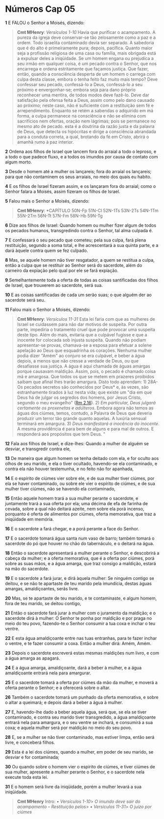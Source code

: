 # Números Cap 05

**1** 	E FALOU o Senhor a Moisés, dizendo:

> **Cmt MHenry**: *Versículos 1-10* Havia que purificar o acampamento. A pureza da igreja deve conservar-se tão zelosamente como a paz e a ordem. Todo israelita contaminado devia ser separado. A sabedoria que é do alto é primeiramente pura; depois, pacífica. Quanto maior seja a profissão religiosa de uma casa ou família, mais obrigada está a expulsar deles a iniqüidade. Se um homem engana ou prejudica a seu irmão em qualquer coisa, é um pecado contra o Senhor, que nos encarrega e ordena estritamente que façamos justiça. Que fazer, então, quando a consciência desperta de um homem o carrega com culpa desta classe, embora o tenha feito faz muito mais tempo? Deve confessar seu pecado, confessá-lo a Deus, confessá-lo a seu próximo e envergonhar-se; embora seja para dano próprio reconhecer uma mentira, de todos modos deve fazê-lo. Deve dar satisfação pela ofensa feita a Deus, assim como pelo dano causado ao próximo; neste caso, não é suficiente com a restituição sem fé e arrependimento. Enquanto se retém a sabendas o adquirido em má forma, a culpa permanece na consciência e não se elimina com sacrifícios nem ofertas, oração nem lágrimas; pois se permanece no mesmo ato de pecado. esta é a doutrina da razão justa e da palavra de Deus, que detecta os hipócritas e dirige a consciência abrandada para a conduta correta, a qual, brotando da fé em Cristo, abrirá o amanhã rumo à paz interior.

**2** 	Ordena aos filhos de Israel que lancem fora do arraial a todo o leproso, e a todo o que padece fluxo, e a todos os imundos por causa de contato com algum morto.

**3** 	Desde o homem até a mulher os lançareis; fora do arraial os lançareis; para que não contaminem os seus arraiais, no meio dos quais eu habito.

**4** 	E os filhos de Israel fizeram assim, e os lançaram fora do arraial; como o Senhor falara a Moisés, assim fizeram os filhos de Israel.

**5** 	Falou mais o Senhor a Moisés, dizendo:

> **Cmt MHenry**: *CAPÍTULO 50N-Fp 51N-Cl 52N-1Ts 53N-2Ts 54N-1Tm 55N-2Tm 56N-Tt 57N-Fm 58N-Hb 59N-Tg

**6** 	Dize aos filhos de Israel: Quando homem ou mulher fizer algum de todos os pecados humanos, transgredindo contra o Senhor, tal alma culpada é.

**7** 	E confessará o seu pecado que cometeu; pela sua culpa, fará plena restituição, segundo a soma total, e lhe acrescentará a sua quinta parte, e a dará àquele contra quem se fez culpado.

**8** 	Mas, se aquele homem não tiver resgatador, a quem se restitua a culpa, então a culpa que se restituir ao Senhor será do sacerdote, além do carneiro da expiação pelo qual por ele se fará expiação.

**9** 	Semelhantemente toda a oferta de todas as coisas santificadas dos filhos de Israel, que trouxerem ao sacerdote, será sua.

**10** 	E as coisas santificadas de cada um serão suas; o que alguém der ao sacerdote será seu.

**11** 	Falou mais o Senhor a Moisés, dizendo:

> **Cmt MHenry**: *Versículos 11-31* Esta lei faria com que as mulheres de Israel se cuidassem para não dar motivos de suspeita. Por outra parte, impediria o tratamento cruel que pode provocar uma suspeita deste tipo. Além do mais, evitaria que a culpável fugisse e que a inocente for colocada sob injusta suspeita. Quando não podiam apresentar-se provas, chamava-se a esposa para efetuar a solene apelação ao Deus que esquadrinha os corações. Nenhuma mulher podia dizer "Amém" ao conjuro se era culpável, e beber a água depois, a menos que não cresse a verdade de Deus, ou que desafiasse sua justiça. A água é aqui chamada de águas amargas porque causavam maldição. Assim, pois, o pecado é chamado coisa má e amargosa. Que todos os que se metem em prazeres proibidos saibam que afinal lhes trarão amargura. Disto todo aprendam: 1) 28A-Os pecados secretos são conhecidos por Deus* e, às vezes, são estranhamente tirados à luz nesta vida; que existe um "dia em que Deus há de julgar os segredos dos homens, por Jesus Cristo, segundo o meu evangelho" ([Rm 2.16](../45N-Rm/02.md#16)). 2) *Em particular, Deus julgará certamente os proxenetas e adúlteros*. Embora agora não temos as águas dos ciúmes, temos, contudo, a Palavra de Deus que deveria produzir um terror tão grande quanto aquelas. A luxúria sensual terminará em amargura. 3) *Deus manifestará a inocência do inocente*. A mesma providência é para bem de alguns e para mal de outros. E responderá aos propósitos que tem Deus. "

**12** 	Fala aos filhos de Israel, e dize-lhes: Quando a mulher de alguém se desviar, e transgredir contra ele,

**13** 	De maneira que algum homem se tenha deitado com ela, e for oculto aos olhos de seu marido, e ela o tiver ocultado, havendo-se ela contaminado, e contra ela não houver testemunha, e no feito não for apanhada,

**14** 	E o espírito de ciúmes vier sobre ele, e de sua mulher tiver ciúmes, por ela se haver contaminado, ou sobre ele vier o espírito de ciúmes, e de sua mulher tiver ciúmes, não se havendo ela contaminado,

**15** 	Então aquele homem trará a sua mulher perante o sacerdote, e juntamente trará a sua oferta por ela; uma décima de efa de farinha de cevada, sobre a qual não deitará azeite, nem sobre ela porá incenso, porquanto é oferta de alimentos por ciúmes, oferta memorativa, que traz a iniqüidade em memória.

**16** 	E o sacerdote a fará chegar, e a porá perante a face do Senhor.

**17** 	E o sacerdote tomará água santa num vaso de barro; também tomará o sacerdote do pó que houver no chão do tabernáculo, e o deitará na água.

**18** 	Então o sacerdote apresentará a mulher perante o Senhor, e descobrirá a cabeça da mulher; e a oferta memorativa, que é a oferta por ciúmes, porá sobre as suas mãos, e a água amarga, que traz consigo a maldição, estará na mão do sacerdote.

**19** 	E o sacerdote a fará jurar, e dirá àquela mulher: Se ninguém contigo se deitou, e se não te apartaste de teu marido pela imundícia, destas águas amargas, amaldiçoantes, serás livre.

**20** 	Mas, se te apartaste de teu marido, e te contaminaste, e algum homem, fora de teu marido, se deitou contigo,

**21** 	Então o sacerdote fará jurar à mulher com o juramento da maldição; e o sacerdote dirá à mulher: O Senhor te ponha por maldição e por praga no meio do teu povo, fazendo-te o Senhor consumir a tua coxa e inchar o teu ventre.

**22** 	E esta água amaldiçoante entre nas tuas entranhas, para te fazer inchar o ventre, e te fazer consumir a coxa. Então a mulher dirá: Amém, Amém.

**23** 	Depois o sacerdote escreverá estas mesmas maldições num livro, e com a água amarga as apagará.

**24** 	E a água amarga, amaldiçoante, dará a beber à mulher, e a água amaldiçoante entrará nela para amargurar.

**25** 	E o sacerdote tomará a oferta por ciúmes da mão da mulher, e moverá a oferta perante o Senhor; e a oferecerá sobre o altar.

**26** 	Também o sacerdote tomará um punhado da oferta memorativa, e sobre o altar a queimará; e depois dará a beber a água à mulher.

**27** 	E, havendo-lhe dado a beber aquela água, será que, se ela se tiver contaminado, e contra seu marido tiver transgredido, a água amaldiçoante entrará nela para amargura, e o seu ventre se inchará, e consumirá a sua coxa; e aquela mulher será por maldição no meio do seu povo.

**28** 	E, se a mulher se não tiver contaminado, mas estiver limpa, então será livre, e conceberá filhos.

**29** 	Esta é a lei dos ciúmes, quando a mulher, em poder de seu marido, se desviar e for contaminada;

**30** 	Ou quando sobre o homem vier o espírito de ciúmes, e tiver ciúmes de sua mulher, apresente a mulher perante o Senhor, e o sacerdote nela execute toda esta lei.

**31** 	E o homem será livre da iniqüidade, porém a mulher levará a sua iniqüidade.


> **Cmt MHenry** Intro: *• Versículos 1-10*> *O imundo deve sair do acampamento – Restituição pelos*> *• Versículos 11-31*> *O juízo por ciúmes*